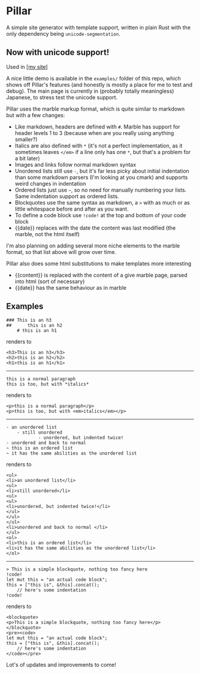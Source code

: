 # Pillar
A simple site generator with template support, written in plain Rust with the only dependency being `unicode-segmentation`.

## Now with unicode support!

Used in [[my site]](https://mineralexistence.com)

A nice little demo is available in the `examples/` folder of this repo, which shows off Pillar's features (and honestly is mostly a place for me to test and debug). The main page is currently in (probably totally meaningless) Japanese, to stress test the unicode support.

Pillar uses the marble markup format, which is quite similar to markdown but with a few changes:
- Like markdown, headers are defined with `#`. Marble has support for header levels 1 to 3 (because when are you really using anything smaller?)
- Italics are also defined with `*` (it's not a perfect implementation, as it sometimes leaves `</em>` if a line only has one `*`, but that's a problem for a bit later)
- Images and links follow normal markdown syntax
- Unordered lists still use `-`, but it's far less picky about initial indentation than some markdown parsers (I'm looking at you cmark) and supports weird changes in indentation
- Ordered lists just use `~`, so no need for manually numbering your lists. Same indentation support as ordered lists.
- Blockquotes use the same syntax as markdown, a `>` with as much or as little whitespace before and after as you want.
- To define a code block use `!code!` at the top and bottom of your code block
- {{date}} replaces with the date the content was last modified (the marble, not the html itself)

I'm also planning on adding several more niche elements to the marble format, so that list above will grow over time.

Pillar also does some html substitutions to make templates more interesting
- {{content}} is replaced with the content of a give marble page, parsed into html (sort of necessary)
- {{date}} has the same behaviour as in marble

## Examples

```
### This is an h3
##		this is an h2
	# this is an h1
```
renders to
```
<h3>This is an h3</h3>
<h2>this is an h2</h2>
<h1>this is an h1</h1>
```
---

```
this is a normal paragraph
this is too, but with *italics*
```
renders to
```
<p>this is a normal paragraph</p>
<p>this is too, but with <em>italics</em></p>
```
---

```
- an unordered list
	- still unordered
			- unordered, but indented twice!
- unordered and back to normal 
~ this is an ordered list
~ it has the same abilities as the unordered list
```
renders to
```
<ul>
<li>an unordered list</li>
<ul>
<li>still unordered</li>
<ul>
<ul>
<li>unordered, but indented twice!</li>
</ul>
</ul>
</ul>
<li>unordered and back to normal </li>
</ul>
<ol>
<li>this is an ordered list</li>
<li>it has the same abilities as the unordered list</li>
</ol>
```
---

```
> This is a simple blockquote, nothing too fancy here
!code!
let mut this = "an actual code block";
this = ["this is", &this].concat();
	// here's some indentation
!code!
```
renders to
```
<blockquote>
<p>This is a simple blockquote, nothing too fancy here</p>
</blockquote>
<pre><code>
let mut this = "an actual code block";
this = ["this is", &this].concat();
	// here's some indentation
</code></pre>
```

Lot's of updates and improvements to come!

